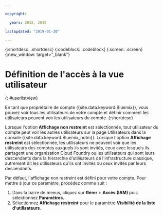 ```yaml
---

copyright:

  years: 2018, 2019

lastupdated: "2019-01-30"

---
```


{:shortdesc: .shortdesc}
{:codeblock: .codeblock}
{:screen: .screen}
{:new_window: target="_blank"}

# Définition de l'accès à la vue utilisateur
{: #userlistview}

En tant que propriétaire de compte {{site.data.keyword.Bluemix}}, vous pouvez voir tous les utilisateurs de votre compte et définir comment les utilisateurs peuvent voir les utilisateurs du compte. 
{:shortdesc}

Lorsque l'option **Affichage non restreint** est sélectionnée, tout utilisateur du compte peut voir les autres utilisateurs sur la page Utilisateurs dans la console {{site.data.keyword.Bluemix_notm}}. Lorsque l'option **Affichage restreint** est sélectionnée, les utilisateurs ne peuvent voir que les utilisateurs des comptes auxquels ils sont invités, ceux avec lesquels ils partagent une organisation Cloud Foundry ou les utilisateurs qui sont leurs descendants dans la hiérarchie d'utilisateurs de l'infrastructure classique, autrement dit les utilisateurs qu'ils ont invités ou ceux invités par leurs descendants.

Par défaut, l'affichage non restreint est défini pour votre compte. Pour mettre à jour ce paramètre, procédez comme suit :

1. Dans la barre de menus, cliquez sur **Gérer** &gt; **Accès (IAM)** puis sélectionnez **Paramètres**.
2. Sélectionnez **Affichage restreint** pour le paramètre **Visibilité de la liste d'utilisateurs**.
